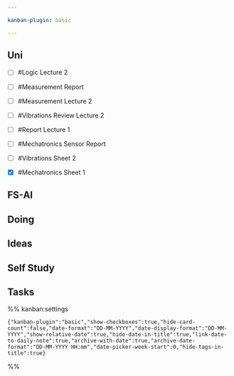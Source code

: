 ```yaml
---

kanban-plugin: basic

---
```


## Uni

- [ ] #Logic Lecture 2
- [ ] #Measurement Report
- [ ] #Measurement Lecture 2
- [ ] #Vibrations Review Lecture 2
- [ ] #Report Lecture 1
- [ ] #Mechatronics Sensor Report
- [ ] #Vibrations Sheet 2
- [x] #Mechatronics Sheet 1


## FS-AI



## Doing



## Ideas



## Self Study



## Tasks





%% kanban:settings
```
{"kanban-plugin":"basic","show-checkboxes":true,"hide-card-count":false,"date-format":"DD-MM-YYYY","date-display-format":"DD-MM-YYYY","show-relative-date":true,"hide-date-in-title":true,"link-date-to-daily-note":true,"archive-with-date":true,"archive-date-format":"DD-MM-YYYY HH:mm","date-picker-week-start":0,"hide-tags-in-title":true}
```
%%